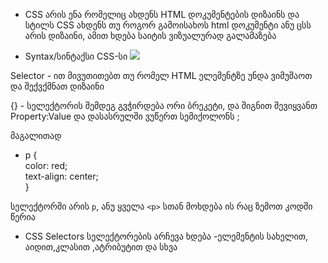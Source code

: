 - CSS არის ენა რომელიც ახდენს HTML დოკუმენტების დიზაინს და სტილს
CSS ახდენს თუ როგორ გამოისახოს html დოკუმენტი
ანუ ცსს არის დიზაინი, ამით ხდება საიტის ვიზუალურად გალამაზება

- Syntax/სინტაქსი CSS-სი
![](https://www.w3schools.com/css/selector.gif)

Selector - ით მივუთითებთ თუ რომელ HTML ელემენტზე უნდა ვიმუშაოთ და შექვქმნათ დიზაინი

{} - სელექტორის შემდეგ გვჭირდება ორი ბრეკეტი, და შიგნით შევიყვანთ Property:Value და დასასრულში ვუწერთ სემიქოლონს ;

მაგალითად

- <!--- --->
    p {    
    color: red;    
    text-align: center;    
  }
  
სელექტორში არის `p`, ანუ ყველა `<p>` სთან მოხდება ის რაც ზემოთ კოდში წერია

- CSS Selectors
სელექტორების არჩევა ხდება -ელემენტის სახელით, აიდით,კლასით ,ატრიბუტით და სხვა
